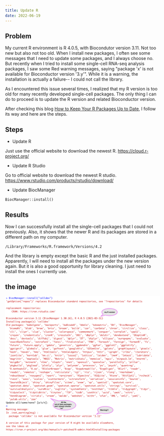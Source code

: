 ```yaml
---
title: Update R
date: 2022-06-19
---
```


## Problem
My current R environment is R 4.0.5, with Biocondutor version 3.11. Not too new but also not too old. 
When I install new packages, I often see some messages that I need to update some packages, and I always choose no. 
But recently when I tried to install some single-cell RNA-seq analysis packages, I saw some Red warning messages, 
saying "package 'x' is not available for Bioconductor version '3.y'". While it is a warning, the installation is actually a failure-- I could not call the library.

As I encountered this issue several times, I realized that my R version is too old for many recently developed single-cell packages.
The only thing I can do to proceed is to update the R version and related Bioconductor version.

After checking this blog [How to Keep Your R Packages Up to Date](https://rfortherestofus.com/2020/09/how-to-update-rstudio-r-packages/), I follow its way and here are the steps.

## Steps
- Update R

Just use the official website to download the newest R. https://cloud.r-project.org/
- Update R Studio

Go to official website to download the newest R studio. https://www.rstudio.com/products/rstudio/download/
- Update BiocManager
```
BiocManager::install()
```

## Results
Now I can successfully install all the single-cell packages that I could not previously.
Also, it shows that the newer R and its packages are stored in a different path on my computer. 
```
/Library/Frameworks/R.framework/Versions/4.2
```
And the library is empty except the basic R and the just installed packages. 
Apparently, I will need to install all the packages under the new version again.
But it is also a good opportunity for library cleaning. I just need to install the ones I currently use.


## the image
![](../figures/R_install_package_warning.png)
